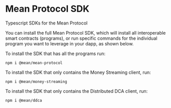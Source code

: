 # Mean Protocol SDK
Typescript SDKs for the Mean Protocol

You can install the full Mean Protocol SDK, which will install all interoperable smart contracts (programs), or run specific commands for the individual program you want to leverage in your dapp, as shown below.

To install the SDK that has all the programs run:
```
npm i @mean/mean-protocol
```

To install the SDK that only contains the Money Streaming client, run:
```
npm i @mean/money-streaming
```


To install the SDK that only contains the Distributed DCA client, run:
```
npm i @mean/ddca
```
